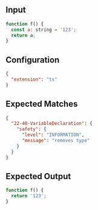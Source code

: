 
## Input
```javascript input
function f() {
  const a: string = '123';
  return a;
}
```

## Configuration
```json configuration
{
  "extension": "ts"
}
```

## Expected Matches
```json expected matches
{
  "22-40-VariableDeclaration": {
    "safety": {
      "level": "INFORMATION",
      "message": "removes type"
    }
  }
}
```

## Expected Output
```javascript expected output
function f() {
  return '123';
}
```

